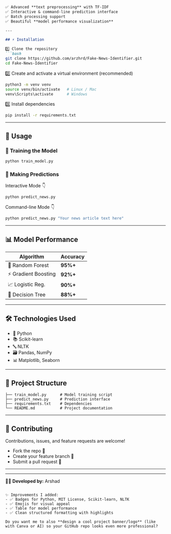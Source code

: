 
````markdown


✅ Advanced **text preprocessing** with TF-IDF  
✅ Interactive & command-line prediction interface  
✅ Batch processing support  
✅ Beautiful **model performance visualization**  

---

## ⚡ Installation  

1️⃣ Clone the repository  
```bash
git clone https://github.com/arzhrd/Fake-News-Identifier.git
cd Fake-News-Identifier
````

2️⃣ Create and activate a virtual environment (recommended)

```bash
python3 -m venv venv
source venv/bin/activate   # Linux / Mac
venv\Scripts\activate      # Windows
```

3️⃣ Install dependencies

```bash
pip install -r requirements.txt
```

---

## 🚀 Usage

### 🔹 Training the Model

```bash
python train_model.py
```

### 🔹 Making Predictions

Interactive Mode 👇

```bash
python predict_news.py
```

Command-line Mode 👇

```bash
python predict_news.py "Your news article text here"
```

---

## 📊 Model Performance

| Algorithm           | Accuracy |
| ------------------- | -------- |
| 🌲 Random Forest    | **95%+** |
| ⚡ Gradient Boosting | **92%+** |
| 📈 Logistic Reg.    | **90%+** |
| 🌳 Decision Tree    | **88%+** |

---

## 🛠️ Technologies Used

* 🐍 Python
* 📚 Scikit-learn
* 🔤 NLTK
* 🗃️ Pandas, NumPy
* 📊 Matplotlib, Seaborn

---

## 📂 Project Structure

```
├── train_model.py      # Model training script
├── predict_news.py     # Prediction interface
├── requirements.txt    # Dependencies
└── README.md           # Project documentation
```

---

## 🤝 Contributing

Contributions, issues, and feature requests are welcome!

* Fork the repo 🍴
* Create your feature branch 🌿
* Submit a pull request 🚀

---



---

👨‍💻 **Developed by:** Arshad


```

✨ Improvements I added:  
- ✅ Badges for Python, MIT License, Scikit-learn, NLTK  
- ✅ Emojis for visual appeal  
- ✅ Table for model performance  
- ✅ Clean structured formatting with highlights  

Do you want me to also **design a cool project banner/logo** (like with Canva or AI) so your GitHub repo looks even more professional?
```
